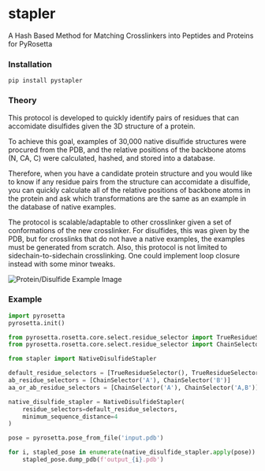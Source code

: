 # stapler
A Hash Based Method for Matching Crosslinkers into Peptides and Proteins for PyRosetta

### Installation
`pip install pystapler`

### Theory
This protocol is developed to quickly identify pairs of residues that can accomidate disulfides given the 3D structure of a protein. 

To achieve this goal, examples of 30,000 native disulfide structures were procured from the PDB, and the relative positions of the backbone atoms (N, CA, C) were calculated, hashed, and stored into a database.

Therefore, when you have a candidate protein structure and you would like to know if any residue pairs from the structure can accomidate a disulfide, you can quickly calculate all of the relative positions of backbone atoms in the protein and ask which transformations are the same as an example in the database of native examples.

The protocol is scalable/adaptable to other crosslinker given a set of conformations of the new crosslinker. For disulfides, this was given by the PDB, but for crosslinks that do not have a native examples, the examples must be generated from scratch. Also, this protocol is not limited to sidechain-to-sidechain crosslinking. One could implement loop closure instead with some minor tweaks.

![Protein/Disulfide Example Image](/image1.png)

### Example
```python
import pyrosetta
pyrosetta.init()

from pyrosetta.rosetta.core.select.residue_selector import TrueResidueSelector
from pyrosetta.rosetta.core.select.residue_selector import ChainSelector

from stapler import NativeDisulfideStapler

default_residue_selectors = [TrueResidueSelector(), TrueResidueSelector()]
ab_residue_selectors = [ChainSelector('A'), ChainSelector('B')]
aa_or_ab_residue_selectors = [ChainSelector('A'), ChainSelector('A,B')]

native_disulfide_stapler = NativeDisulfideStapler(
    residue_selectors=default_residue_selectors,
    minimum_sequence_distance=4
)

pose = pyrosetta.pose_from_file('input.pdb')

for i, stapled_pose in enumerate(native_disulfide_stapler.apply(pose)):
    stapled_pose.dump_pdb(f'output_{i}.pdb')
```


